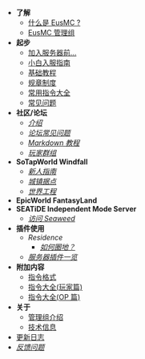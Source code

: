 - **了解**
    - [什么是 EusMC ?](introduction.md)
    - [EusMC 管理组](operators.md)
- **起步**
    - [加入服务器前...](getting-started/preparation.md)
    - [小白入服指南](getting-started/entering-server.md)
    - [基础教程](tutorial.md)
    - [规章制度](rules.md)
    - [常用指令大全](getting-started/basic-commands.md)
    - [常见问题](getting-started/faq.md)
- **社区/论坛**
    - *[介绍](forum/introduction.md)*
    - *[论坛常见问题](forum/faq.md)*
    - *[Markdown 教程](forum/markdown-tutorial.md)*
    - *[玩家群组](forum/groups.md)*
- **SoTapWorld Windfall**
    - *[新人指南](Windfall/beginners-guide.md)*
    - *[城镇据点](Windfall/realms)*
    - *[世界工程](Windfall/projects)*
- **EpicWorld FantasyLand**
- **SEATiDE Independent Mode Server**
    - *[访问 Seaweed](//wiki.seatide.net)*
- **插件使用**
    - *Residence*
        - *[如何圈地？](plugins/residence/how-to-create-a-residence.md)*
    - *[服务器插件一览](plugins/all.md)*
- **附加内容**
    - [指令格式](others/command-format.md)
    - [指令大全(玩家篇)](others/commands-for-players.md)
    - [指令大全(OP 篇)](others/commands-for-operators.md)
- **关于**
    - [管理组介绍](about/management.md)
    - [技术信息](about/technical-information.md)
- [更新日志](changelog.md)
- *[反馈问题](https://g.sotap.org/t/development)*


